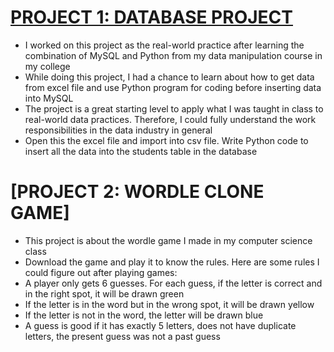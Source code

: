# [PROJECT 1: DATABASE PROJECT](https://github.com/hangyn04/my_projects/blob/main/Project%202.ipynb)
* I worked on this project as the real-world practice after learning the combination of MySQL and Python from my data manipulation course in my college
* While doing this project, I had a chance to learn about how to get data from excel file and use Python program for coding before inserting data into MySQL
* The project is a great starting level to apply what I was taught in class to real-world data practices. Therefore, I could fully understand the work responsibilities in the data industry in general
* Open this the excel file and import into csv file. Write Python code to insert all the data into the students table in the database

# [PROJECT 2: WORDLE CLONE GAME] 
* This project is about the wordle game I made in my computer science class
* Download the game and play it to know the rules. Here are some rules I could figure out after playing games:
* A player only gets 6 guesses. For each guess, if the letter is correct and in the right spot, it will be drawn green
* If the letter is in the word but in the wrong spot, it will be drawn yellow
* If the letter is not in the word, the letter will be drawn blue
* A guess is good if it has exactly 5 letters, does not have duplicate letters, the present guess was not a past guess
